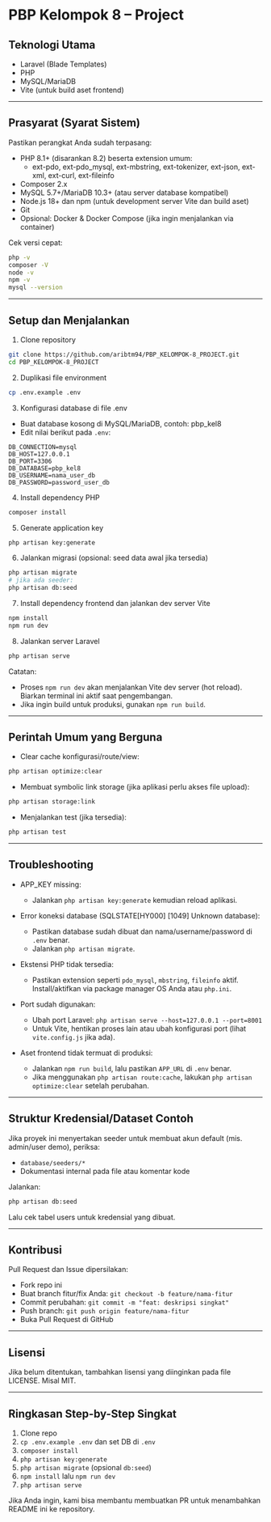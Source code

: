 # PBP Kelompok 8 – Project

## Teknologi Utama
- Laravel (Blade Templates)
- PHP
- MySQL/MariaDB
- Vite (untuk build aset frontend)

---

## Prasyarat (Syarat Sistem)

Pastikan perangkat Anda sudah terpasang:
- PHP 8.1+ (disarankan 8.2) beserta extension umum:
  - ext-pdo, ext-pdo_mysql, ext-mbstring, ext-tokenizer, ext-json, ext-xml, ext-curl, ext-fileinfo
- Composer 2.x
- MySQL 5.7+/MariaDB 10.3+ (atau server database kompatibel)
- Node.js 18+ dan npm (untuk development server Vite dan build aset)
- Git
- Opsional: Docker & Docker Compose (jika ingin menjalankan via container)

Cek versi cepat:
```bash
php -v
composer -V
node -v
npm -v
mysql --version
```

---

## Setup dan Menjalankan 

1) Clone repository
```bash
git clone https://github.com/aribtm94/PBP_KELOMPOK-8_PROJECT.git
cd PBP_KELOMPOK-8_PROJECT
```

2) Duplikasi file environment
```bash
cp .env.example .env
```

3) Konfigurasi database di file .env
- Buat database kosong di MySQL/MariaDB, contoh: pbp_kel8
- Edit nilai berikut pada `.env`:
```
DB_CONNECTION=mysql
DB_HOST=127.0.0.1
DB_PORT=3306
DB_DATABASE=pbp_kel8
DB_USERNAME=nama_user_db
DB_PASSWORD=password_user_db
```

4) Install dependency PHP
```bash
composer install
```

5) Generate application key
```bash
php artisan key:generate
```

6) Jalankan migrasi (opsional: seed data awal jika tersedia)
```bash
php artisan migrate
# jika ada seeder:
php artisan db:seed
```

7) Install dependency frontend dan jalankan dev server Vite
```bash
npm install
npm run dev
```

8) Jalankan server Laravel
```bash
php artisan serve
```

Catatan:
- Proses `npm run dev` akan menjalankan Vite dev server (hot reload). Biarkan terminal ini aktif saat pengembangan.
- Jika ingin build untuk produksi, gunakan `npm run build`.

---

## Perintah Umum yang Berguna

- Clear cache konfigurasi/route/view:
```bash
php artisan optimize:clear
```

- Membuat symbolic link storage (jika aplikasi perlu akses file upload):
```bash
php artisan storage:link
```

- Menjalankan test (jika tersedia):
```bash
php artisan test
```

---

## Troubleshooting

- APP_KEY missing:
  - Jalankan `php artisan key:generate` kemudian reload aplikasi.

- Error koneksi database (SQLSTATE[HY000] [1049] Unknown database):
  - Pastikan database sudah dibuat dan nama/username/password di `.env` benar.
  - Jalankan `php artisan migrate`.

- Ekstensi PHP tidak tersedia:
  - Pastikan extension seperti `pdo_mysql`, `mbstring`, `fileinfo` aktif. Install/aktifkan via package manager OS Anda atau `php.ini`.

- Port sudah digunakan:
  - Ubah port Laravel: `php artisan serve --host=127.0.0.1 --port=8001`
  - Untuk Vite, hentikan proses lain atau ubah konfigurasi port (lihat `vite.config.js` jika ada).

- Aset frontend tidak termuat di produksi:
  - Jalankan `npm run build`, lalu pastikan `APP_URL` di `.env` benar.
  - Jika menggunakan `php artisan route:cache`, lakukan `php artisan optimize:clear` setelah perubahan.

---

## Struktur Kredensial/Dataset Contoh

Jika proyek ini menyertakan seeder untuk membuat akun default (mis. admin/user demo), periksa:
- `database/seeders/*`
- Dokumentasi internal pada file atau komentar kode

Jalankan:
```bash
php artisan db:seed
```
Lalu cek tabel users untuk kredensial yang dibuat.

---

## Kontribusi

Pull Request dan Issue dipersilakan:
- Fork repo ini
- Buat branch fitur/fix Anda: `git checkout -b feature/nama-fitur`
- Commit perubahan: `git commit -m "feat: deskripsi singkat"`
- Push branch: `git push origin feature/nama-fitur`
- Buka Pull Request di GitHub

---

## Lisensi

Jika belum ditentukan, tambahkan lisensi yang diinginkan pada file LICENSE. Misal MIT.

---

## Ringkasan Step-by-Step Singkat

1. Clone repo
2. `cp .env.example .env` dan set DB di `.env`
3. `composer install`
4. `php artisan key:generate`
5. `php artisan migrate` (opsional `db:seed`)
6. `npm install` lalu `npm run dev`
7. `php artisan serve`

Jika Anda ingin, kami bisa membantu membuatkan PR untuk menambahkan README ini ke repository.